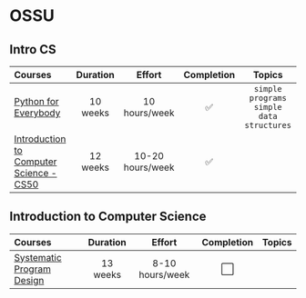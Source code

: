 # OSSU
## Intro CS

Courses | Duration | Effort | Completion | Topics
:-- | :--: | :--: | :--: | :--:
[Python for Everybody](https://github.com/Kure-ru/OSSU/tree/main/py4e) | 10 weeks | 10 hours/week | ✅ | `simple programs` `simple data structures`
[Introduction to Computer Science - CS50](https://cs50.harvard.edu/x/) | 12 weeks | 10-20 hours/week | ✅ | 

## Introduction to Computer Science

Courses | Duration | Effort | Completion | Topics
:-- | :--: | :--: | :--: | :--:
[Systematic Program Design](https://learning.edx.org/course/course-v1:UBCx+SPD1x+2T2015) | 13 weeks | 8-10 hours/week | ⬜️ | 
